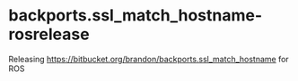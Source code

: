 # backports.ssl_match_hostname-rosrelease
Releasing https://bitbucket.org/brandon/backports.ssl_match_hostname for ROS
